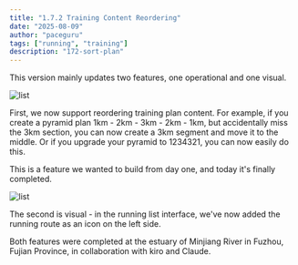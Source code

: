 ```yaml
---
title: "1.7.2 Training Content Reordering"
date: "2025-08-09"
author: "paceguru"
tags: ["running", "training"]
description: "172-sort-plan"
---
```

This version mainly updates two features, one operational and one visual.

![list](/blog/en/images/172/drag.jpeg)

First, we now support reordering training plan content. For example, if you create a pyramid plan 1km - 2km - 3km - 2km - 1km, but accidentally miss the 3km section, you can now create a 3km segment and move it to the middle. Or if you upgrade your pyramid to 1234321, you can now easily do this.

This is a feature we wanted to build from day one, and today it's finally completed.

![list](/blog/en/images/172/list.jpeg)

The second is visual - in the running list interface, we've now added the running route as an icon on the left side.

Both features were completed at the estuary of Minjiang River in Fuzhou, Fujian Province, in collaboration with kiro and Claude.